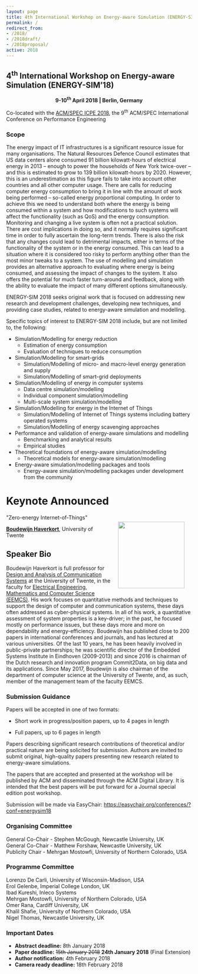 ```yaml
---
layout: page
title: 4th International Workshop on Energy-aware Simulation (ENERGY-SIM’18)
permalink: /
redirect_from: 
- /2018/
- /2018draft/
- /2018proposal/
active: 2018
---
```


## 4<sup>th</sup> International Workshop on Energy-aware Simulation (ENERGY-SIM’18)
<div style="text-align:center"><strong>9-10<sup>th</sup> April 2018 | Berlin, Germany</strong></div>

Co-located with the [ACM/SPEC ICPE 2018](https://icpe2018.spec.org/), the 9<sup>th</sup> ACM/SPEC International Conference on Performance Engineering

<!--<img align="none" height="80" src="https://gallery.mailchimp.com/e142f1706795c82a6cbbf2142/images/3bef7981-6b4f-45d7-a03d-447e95e6c72b.png" style="width: 80px; height: 80px; margin: 0px;" width="80px" />
<p><strong>Sponsored by ACM (Pending)</strong></p>
<p><strong>In-cooperation with IEEE IEEE Technical Committee on Green Communications & Computing (TCGCC) (Pending)</strong></p>-->

<!--The 2<sup>nd</sup> International Workshop on Energy-aware Simulation (ENERGY-SIM’17) will be co-located with the ACM International Conference on Future Energy Systems ([ACM e-Energy 2016](http://conferences.sigcomm.org/eenergy/2016)).-->

### Scope
The energy impact of IT infrastructures is a significant resource issue for many organisations. The Natural Resources Defence Council estimates that US data centers alone consumed 91 billion kilowatt-hours of electrical energy in 2013 – enough to power the households of New York twice-over – and this is estimated to grow to 139 billion kilowatt-hours by 2020. However, this is an underestimation as this figure fails to take into account other countries and all other computer usage. There are calls for reducing computer energy consumption to bring it in line with the amount of work being performed – so-called energy proportional computing. In order to achieve this we need to understand both where the energy is being consumed within a system and how modifications to such systems will affect the functionality (such as QoS) and the energy consumption. Monitoring and changing a live system is often not a practical solution. There are cost implications in doing so, and it normally requires significant time in order to fully ascertain the long-term trends. There is also the risk that any changes could lead to detrimental impacts, either in terms of the functionality of the system or in the energy consumed. This can lead to a situation where it is considered too risky to perform anything other than the most minor tweaks to a system. The use of modelling and simulation provides an alternative approach to evaluating where energy is being consumed, and assessing the impact of changes to the system. It also offers the potential for much faster turn-around and feedback, along with the ability to evaluate the impact of many different options simultaneously.
 
ENERGY-SIM 2018 seeks original work that is focused on addressing new research and development challenges, developing new techniques, and providing case studies, related to energy-aware simulation and modelling.
 
Specific topics of interest to ENERGY-SIM 2018 include, but are not limited to, the following:

- Simulation/Modelling for energy reduction
    - Estimation of energy consumption
    - Evaluation of techniques to reduce consumption
- Simulation/Modelling for smart-grids
    - Simulation/Modelling of micro- and macro-level energy generation and supply
    - Simulation/Modelling of smart-grid deployments
- Simulation/Modelling of energy in computer systems
    - Data centre simulation/modelling
    - Individual component simulation/modelling
    - Multi-scale system simulation/modelling
- Simulation/Modelling for energy in the Internet of Things
    - Simulation/Modelling of Internet of Things systems including battery operated systems
    - Simulation/Modelling of energy scavenging approaches
- Performance and validation of energy-aware simulations and modelling
    - Benchmarking and analytical results
    - Empirical studies
- Theoretical foundations of energy-aware simulation/modelling
    - Theoretical models for energy-aware simulation/modelling
- Energy-aware simulation/modelling packages and tools
    - Energy-aware simulation/modelling packages under development from the community


# Keynote Announced
<div style="float:right;padding:20px"><img src="http://energy-sim.org/Boudewijn.png" style="width:180px"/></div>
<emph>"Zero-energy Internet-of-Things"</emph>

<a href="https://people.utwente.nl/b.r.h.m.haverkort" target="_blank"><strong>Boudewijn Haverkort</strong></a>, University of Twente

## Speaker Bio
Boudewijn Haverkort is full professor for <a href="https://www.utwente.nl/en/eemcs/dacs/">Design and Analysis of Communication Systems</a> at the University of Twente, in the faculty for <a href="https://www.utwente.nl/en/eemcs/">Electrical Engineering, Mathematics and Computer Science (EEMCS)</a>. His work focuses on quantitative methods and techniques to support the design of computer and communication systems, these days often addressed as cyber-physical systems. In all of his work, a quantitative assessment of system properties is a key-driver; in the past, he focused mostly on performance issues, but these days more and more on dependability and energy-efficiency. Boudewijn has published close to 200 papers in international conferences and journals, and has lectured at various universities. Of the last 10 years, he has been heavily involved in public-private partnerships; he was scientific director of the Embedded Systems Institute in Eindhoven (2009-2013) and since 2016 is chairman of the Dutch research and innovation program Commit2Data, on big data and its applications. Since May 2017, Boudewijn is also chairman of the department of computer science at the University of Twente, and, as such, member of the management team of the faculty EEMCS.


### Submission Guidance
Papers will be accepted in one of two formats:

- Short work in progress/position papers, up to 4 pages in length

- Full papers, up to 6 pages in length

Papers describing significant research contributions of theoretical and/or practical nature are being solicited for submission. Authors are invited to submit original, high-quality papers presenting new research related to energy-aware simulations.

The papers that are accepted and presented at the workshop will be published by ACM and disseminated through the ACM Digital Library. It is intended that the best papers will be put forward for a Journal special edition post workshop.

<!--Workshop papers are expected to use the "sig-alternate-05-2015.cls" template for the ACM format that is available at the following link: <a href="http://www.acm.org/publications/proceedings-template-16dec2016 -->

Submission will be made via EasyChair: <a href="https://easychair.org/conferences/?conf=energysim18" target="_blank">https://easychair.org/conferences/?conf=energysim18</a>

### Organising Committee
General Co-Chair - Stephen McGough, Newcastle University, UK<br/> 
General Co-Chair - Matthew Forshaw, Newcastle University, UK<br/>
Publicity Chair - Mehrgan Mostowfi, University of Northern Colorado, USA

### Programme Committee
Lorenzo De Carli, University of Wisconsin-Madison, USA<br/>
Erol Gelenbe, Imperial College London, UK<br/>
Ibad Kureshi, Inleco Systems<br/>
Mehrgan Mostowfi, University of Northern Colorado, USA<br/>
Omer Rana, Cardiff University, UK<br/>
Khalil Shafie, University of Northern Colorado, USA<br/>
Nigel Thomas, Newcastle University, UK

### Important Dates
- <strong>Abstract deadline:</strong> 8th January 2018
- <strong>Paper deadline:</strong> <s>15th January 2018</s> <strong>24th January 2018</strong> (Final Extension)
- <strong>Author notification:</strong> 4th February 2018
- <strong>Camera ready deadline:</strong> 18th February 2018
<!--- <strong>Workshop:</strong> TBC-->
